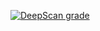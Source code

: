 [![DeepScan grade](https://deepscan.io/api/teams/23517/projects/26797/branches/854657/badge/grade.svg)](https://deepscan.io/dashboard#view=project&tid=23517&pid=26797&bid=854657)
